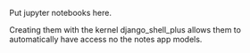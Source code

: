 Put jupyter notebooks here. 

Creating them with the kernel django_shell_plus allows them to automatically
have access no the notes app models. 


